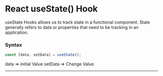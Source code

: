 # React useState() Hook

useState Hooks allows us to track state in a functional component. State generally refers to data or properties that need to be tracking in an application.

### Syntax

```jsx
const [data, setData] = useState();
```

data => initial Value
setData => Change Value

---
